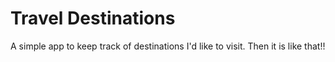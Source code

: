 # Travel Destinations

A simple app to keep track of destinations I'd like to visit. Then it is like that!!
